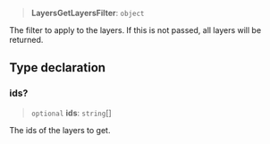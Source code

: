 > **LayersGetLayersFilter**: `object`

The filter to apply to the layers. If this is not passed, all layers will be returned.

## Type declaration

### ids?

> `optional` **ids**: `string`[]

The ids of the layers to get.
